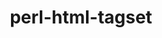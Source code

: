 ---
title: "perl-html-tagset"
layout: cache
categories: [package, develop]
meta: {"compilers": ["none"], "num_specs": 54, "num_specs_by_stack": {"data-vis-sdk": 27, "hep": 27, "root": 54}, "oss": ["ubuntu20.04", "ubuntu22.04", "ubuntu24.04"], "platforms": ["linux"], "stacks": ["data-vis-sdk", "hep", "root"], "targets": ["x86_64_v3"], "versions": ["3.24"]}
spec_details: [{"compiler": "none", "hash": "2kuifgr5lkg6tsgdhc7sas6s4ist24tp", "os": "ubuntu24.04", "platform": "linux", "size": "-", "stacks": ["hep", "root"], "target": "x86_64_v3", "variants": ["build_system=perl"], "versions": ["3.24"]}, {"compiler": "none", "hash": "2zrpstbryoay45kvdpslqfnwflmgpbso", "os": "ubuntu20.04", "platform": "linux", "size": "-", "stacks": ["data-vis-sdk", "root"], "target": "x86_64_v3", "variants": ["build_system=perl"], "versions": ["3.24"]}, {"compiler": "none", "hash": "3m22t4gojus7smvigzl7zucpsbbfkjur", "os": "ubuntu20.04", "platform": "linux", "size": "-", "stacks": ["data-vis-sdk", "root"], "target": "x86_64_v3", "variants": ["build_system=perl"], "versions": ["3.24"]}, {"compiler": "none", "hash": "3ub3qi2dnxpkgywlpnkvv5gslgibnv4g", "os": "ubuntu22.04", "platform": "linux", "size": "-", "stacks": ["hep", "root"], "target": "x86_64_v3", "variants": ["build_system=perl"], "versions": ["3.24"]}, {"compiler": "none", "hash": "4ps6c5pdqqxewmdhiktxgbkx6anfdppl", "os": "ubuntu24.04", "platform": "linux", "size": "-", "stacks": ["hep", "root"], "target": "x86_64_v3", "variants": ["build_system=perl"], "versions": ["3.24"]}, {"compiler": "none", "hash": "4qphqf62csajh72bp6vev7ryjnk2vsht", "os": "ubuntu22.04", "platform": "linux", "size": "-", "stacks": ["hep", "root"], "target": "x86_64_v3", "variants": ["build_system=perl"], "versions": ["3.24"]}, {"compiler": "none", "hash": "5emu5t2pvaybaulfbawwv3vzmqdiwdyc", "os": "ubuntu20.04", "platform": "linux", "size": "-", "stacks": ["data-vis-sdk", "root"], "target": "x86_64_v3", "variants": ["build_system=perl"], "versions": ["3.24"]}, {"compiler": "none", "hash": "5shhsq2zfvn3bvhk7avfnehx7eyucidv", "os": "ubuntu22.04", "platform": "linux", "size": "-", "stacks": ["hep", "root"], "target": "x86_64_v3", "variants": ["build_system=perl"], "versions": ["3.24"]}, {"compiler": "none", "hash": "5xxvhralxndrsatrcliovvyhz6ogwyxn", "os": "ubuntu22.04", "platform": "linux", "size": "-", "stacks": ["hep", "root"], "target": "x86_64_v3", "variants": ["build_system=perl"], "versions": ["3.24"]}, {"compiler": "none", "hash": "6rlxvxmysn25yonorqfefuyuvgh7wgut", "os": "ubuntu22.04", "platform": "linux", "size": "-", "stacks": ["hep", "root"], "target": "x86_64_v3", "variants": ["build_system=perl"], "versions": ["3.24"]}, {"compiler": "none", "hash": "6w6ftjuffabnfehjj7526rkthnmko4nj", "os": "ubuntu20.04", "platform": "linux", "size": "-", "stacks": ["data-vis-sdk", "root"], "target": "x86_64_v3", "variants": ["build_system=perl"], "versions": ["3.24"]}, {"compiler": "none", "hash": "72pngrscq5thpjj5ifbl6tzfavg63fcd", "os": "ubuntu20.04", "platform": "linux", "size": "-", "stacks": ["data-vis-sdk", "root"], "target": "x86_64_v3", "variants": ["build_system=perl"], "versions": ["3.24"]}, {"compiler": "none", "hash": "74olbyapyucuihkr3uojdvnzugdud6j3", "os": "ubuntu22.04", "platform": "linux", "size": "-", "stacks": ["hep", "root"], "target": "x86_64_v3", "variants": ["build_system=perl"], "versions": ["3.24"]}, {"compiler": "none", "hash": "7aua4y4adkjaxdurs7e25bfnh53kvsuz", "os": "ubuntu22.04", "platform": "linux", "size": "-", "stacks": ["hep", "root"], "target": "x86_64_v3", "variants": ["build_system=perl"], "versions": ["3.24"]}, {"compiler": "none", "hash": "agn7hz6t2nxpddgclulexlkxhnpaw2ti", "os": "ubuntu20.04", "platform": "linux", "size": "-", "stacks": ["data-vis-sdk", "root"], "target": "x86_64_v3", "variants": ["build_system=perl"], "versions": ["3.24"]}, {"compiler": "none", "hash": "ah3xp3oxyy7qhoqkoyvcxtxwoliepuyk", "os": "ubuntu20.04", "platform": "linux", "size": "-", "stacks": ["data-vis-sdk", "root"], "target": "x86_64_v3", "variants": ["build_system=perl"], "versions": ["3.24"]}, {"compiler": "none", "hash": "aru6y7qd3xykz6vgkyhr5xh3gzrnpbw4", "os": "ubuntu22.04", "platform": "linux", "size": "-", "stacks": ["hep", "root"], "target": "x86_64_v3", "variants": ["build_system=perl"], "versions": ["3.24"]}, {"compiler": "none", "hash": "bkd3duldfnwlzqxhc7cqvxrkrtwr54jc", "os": "ubuntu22.04", "platform": "linux", "size": "-", "stacks": ["hep", "root"], "target": "x86_64_v3", "variants": ["build_system=perl"], "versions": ["3.24"]}, {"compiler": "none", "hash": "ckzokpdvqbphuftryf6d57sai4l52u6f", "os": "ubuntu22.04", "platform": "linux", "size": "-", "stacks": ["hep", "root"], "target": "x86_64_v3", "variants": ["build_system=perl"], "versions": ["3.24"]}, {"compiler": "none", "hash": "dxxfe6e53yt7yjgeyqf64nnfnjbnewzk", "os": "ubuntu22.04", "platform": "linux", "size": "-", "stacks": ["hep", "root"], "target": "x86_64_v3", "variants": ["build_system=perl"], "versions": ["3.24"]}, {"compiler": "none", "hash": "em2d2jpeotfgmu2o2tihavm5yn426jkf", "os": "ubuntu24.04", "platform": "linux", "size": "-", "stacks": ["hep", "root"], "target": "x86_64_v3", "variants": ["build_system=perl"], "versions": ["3.24"]}, {"compiler": "none", "hash": "fb2atnlu7qoj3i77k6cahpmtreirrpv6", "os": "ubuntu22.04", "platform": "linux", "size": "-", "stacks": ["hep", "root"], "target": "x86_64_v3", "variants": ["build_system=perl"], "versions": ["3.24"]}, {"compiler": "none", "hash": "gfxx6xhy5jn5sxg6n2tkapsjto4zldmw", "os": "ubuntu20.04", "platform": "linux", "size": "-", "stacks": ["data-vis-sdk", "root"], "target": "x86_64_v3", "variants": ["build_system=perl"], "versions": ["3.24"]}, {"compiler": "none", "hash": "hexkm6sh5c3k7ycih3ehkgx6pq37rlc2", "os": "ubuntu20.04", "platform": "linux", "size": "-", "stacks": ["data-vis-sdk", "root"], "target": "x86_64_v3", "variants": ["build_system=perl"], "versions": ["3.24"]}, {"compiler": "none", "hash": "ifwjd5tkvs6ge3757md6xtbkcttuvs3m", "os": "ubuntu20.04", "platform": "linux", "size": "-", "stacks": ["data-vis-sdk", "root"], "target": "x86_64_v3", "variants": ["build_system=perl"], "versions": ["3.24"]}, {"compiler": "none", "hash": "igktkuqyuyryzhyva7qxh4sfael6ttkc", "os": "ubuntu22.04", "platform": "linux", "size": "-", "stacks": ["hep", "root"], "target": "x86_64_v3", "variants": ["build_system=perl"], "versions": ["3.24"]}, {"compiler": "none", "hash": "j2qorbklb62qwtw36zi7ndb27eprprs5", "os": "ubuntu20.04", "platform": "linux", "size": "-", "stacks": ["data-vis-sdk", "root"], "target": "x86_64_v3", "variants": ["build_system=perl"], "versions": ["3.24"]}, {"compiler": "none", "hash": "joabhhxypv24khon3bjux2qwhhringbt", "os": "ubuntu20.04", "platform": "linux", "size": "-", "stacks": ["data-vis-sdk", "root"], "target": "x86_64_v3", "variants": ["build_system=perl"], "versions": ["3.24"]}, {"compiler": "none", "hash": "k5dx422r73lyymbyza6fjluqmqxyzadb", "os": "ubuntu20.04", "platform": "linux", "size": "-", "stacks": ["data-vis-sdk", "root"], "target": "x86_64_v3", "variants": ["build_system=perl"], "versions": ["3.24"]}, {"compiler": "none", "hash": "kz3vjvqhebo2z6wmx24tjthr6x2vg2qc", "os": "ubuntu20.04", "platform": "linux", "size": "-", "stacks": ["data-vis-sdk", "root"], "target": "x86_64_v3", "variants": ["build_system=perl"], "versions": ["3.24"]}, {"compiler": "none", "hash": "lodarnmzj532g5vxpol5qrbp4sbn2x65", "os": "ubuntu22.04", "platform": "linux", "size": "-", "stacks": ["hep", "root"], "target": "x86_64_v3", "variants": ["build_system=perl"], "versions": ["3.24"]}, {"compiler": "none", "hash": "lqt6gm2mg7prfdcy2anelbpj2gzogf5q", "os": "ubuntu20.04", "platform": "linux", "size": "-", "stacks": ["data-vis-sdk", "root"], "target": "x86_64_v3", "variants": ["build_system=perl"], "versions": ["3.24"]}, {"compiler": "none", "hash": "lrskjtidbngxdo45ty2jb2bpznpx4yfb", "os": "ubuntu20.04", "platform": "linux", "size": "-", "stacks": ["data-vis-sdk", "root"], "target": "x86_64_v3", "variants": ["build_system=perl"], "versions": ["3.24"]}, {"compiler": "none", "hash": "mgg7ffuymkybzs4g4gqa42qowmalyo22", "os": "ubuntu24.04", "platform": "linux", "size": "-", "stacks": ["hep", "root"], "target": "x86_64_v3", "variants": ["build_system=perl"], "versions": ["3.24"]}, {"compiler": "none", "hash": "mqjpadb2ogyd5hq7offmn6j7ocxdix7a", "os": "ubuntu20.04", "platform": "linux", "size": "-", "stacks": ["data-vis-sdk", "root"], "target": "x86_64_v3", "variants": ["build_system=perl"], "versions": ["3.24"]}, {"compiler": "none", "hash": "nrgjwdbj72kln6ypu5tfwdwtt4c6koe6", "os": "ubuntu22.04", "platform": "linux", "size": "-", "stacks": ["hep", "root"], "target": "x86_64_v3", "variants": ["build_system=perl"], "versions": ["3.24"]}, {"compiler": "none", "hash": "odam6ah6xiuww5epnb2vp3jh2y2odysn", "os": "ubuntu20.04", "platform": "linux", "size": "-", "stacks": ["data-vis-sdk", "root"], "target": "x86_64_v3", "variants": ["build_system=perl"], "versions": ["3.24"]}, {"compiler": "none", "hash": "oymsi3fsonhbenui5n5ajqmpdxszs4zz", "os": "ubuntu20.04", "platform": "linux", "size": "-", "stacks": ["data-vis-sdk", "root"], "target": "x86_64_v3", "variants": ["build_system=perl"], "versions": ["3.24"]}, {"compiler": "none", "hash": "pczdrxyiouzslzyqmuqsxvav57pyociu", "os": "ubuntu22.04", "platform": "linux", "size": "-", "stacks": ["hep", "root"], "target": "x86_64_v3", "variants": ["build_system=perl"], "versions": ["3.24"]}, {"compiler": "none", "hash": "qbe6ucpraf2uhde5qjld6hvkhxiwopth", "os": "ubuntu20.04", "platform": "linux", "size": "-", "stacks": ["data-vis-sdk", "root"], "target": "x86_64_v3", "variants": ["build_system=perl"], "versions": ["3.24"]}, {"compiler": "none", "hash": "qwzhotlkgengi2fgi4463z5f3faxfmlh", "os": "ubuntu22.04", "platform": "linux", "size": "-", "stacks": ["hep", "root"], "target": "x86_64_v3", "variants": ["build_system=perl"], "versions": ["3.24"]}, {"compiler": "none", "hash": "sfahdo2ookrztwijfk7gy4j6e34ow446", "os": "ubuntu22.04", "platform": "linux", "size": "-", "stacks": ["hep", "root"], "target": "x86_64_v3", "variants": ["build_system=perl"], "versions": ["3.24"]}, {"compiler": "none", "hash": "sfgnj4dezngdzk2kr7vnd4vq5coyxhp5", "os": "ubuntu22.04", "platform": "linux", "size": "-", "stacks": ["hep", "root"], "target": "x86_64_v3", "variants": ["build_system=perl"], "versions": ["3.24"]}, {"compiler": "none", "hash": "sxxz7f6bfgcw7utmjfg7kur2lrrou65l", "os": "ubuntu22.04", "platform": "linux", "size": "-", "stacks": ["hep", "root"], "target": "x86_64_v3", "variants": ["build_system=perl"], "versions": ["3.24"]}, {"compiler": "none", "hash": "tizcprxkrz6kdhvggfjsohmqe3zzvaap", "os": "ubuntu20.04", "platform": "linux", "size": "-", "stacks": ["data-vis-sdk", "root"], "target": "x86_64_v3", "variants": ["build_system=perl"], "versions": ["3.24"]}, {"compiler": "none", "hash": "tqi7hnas5xv4cefebtabg5o5xsa5y75o", "os": "ubuntu20.04", "platform": "linux", "size": "-", "stacks": ["data-vis-sdk", "root"], "target": "x86_64_v3", "variants": ["build_system=perl"], "versions": ["3.24"]}, {"compiler": "none", "hash": "twllgsoog7dxdll4pcdkeapgoqzdpzld", "os": "ubuntu22.04", "platform": "linux", "size": "-", "stacks": ["hep", "root"], "target": "x86_64_v3", "variants": ["build_system=perl"], "versions": ["3.24"]}, {"compiler": "none", "hash": "u2k6q7wosfwcdtrflqwhv6wpegstymbh", "os": "ubuntu20.04", "platform": "linux", "size": "-", "stacks": ["data-vis-sdk", "root"], "target": "x86_64_v3", "variants": ["build_system=perl"], "versions": ["3.24"]}, {"compiler": "none", "hash": "udrjkf2n74hn3ulu3mp7v7h2fbf3zcyk", "os": "ubuntu20.04", "platform": "linux", "size": "-", "stacks": ["data-vis-sdk", "root"], "target": "x86_64_v3", "variants": ["build_system=perl"], "versions": ["3.24"]}, {"compiler": "none", "hash": "urxku5j3s6g3s5wcg432aufxumruqcnx", "os": "ubuntu20.04", "platform": "linux", "size": "-", "stacks": ["data-vis-sdk", "root"], "target": "x86_64_v3", "variants": ["build_system=perl"], "versions": ["3.24"]}, {"compiler": "none", "hash": "usxssajwpgcd2hlvj6kt4eh3w2inemwq", "os": "ubuntu22.04", "platform": "linux", "size": "-", "stacks": ["hep", "root"], "target": "x86_64_v3", "variants": ["build_system=perl"], "versions": ["3.24"]}, {"compiler": "none", "hash": "vhh3z6liel5jvtxorb5nsihk7wtvrjad", "os": "ubuntu20.04", "platform": "linux", "size": "-", "stacks": ["data-vis-sdk", "root"], "target": "x86_64_v3", "variants": ["build_system=perl"], "versions": ["3.24"]}, {"compiler": "none", "hash": "xwfqzlba622ybr6vnv5ohhguk5byzpfw", "os": "ubuntu20.04", "platform": "linux", "size": "-", "stacks": ["data-vis-sdk", "root"], "target": "x86_64_v3", "variants": ["build_system=perl"], "versions": ["3.24"]}, {"compiler": "none", "hash": "zvgpo27j2rolj2fztueugwy447nqviad", "os": "ubuntu24.04", "platform": "linux", "size": "-", "stacks": ["hep", "root"], "target": "x86_64_v3", "variants": ["build_system=perl"], "versions": ["3.24"]}]
---
